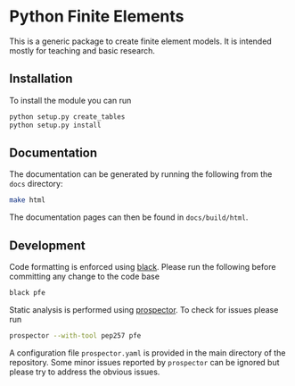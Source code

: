 # Python Finite Elements

This is a generic package to create finite element models.
It is intended mostly for teaching and basic research.

## Installation

To install the module you can run
```bash
python setup.py create_tables
python setup.py install
```

## Documentation

The documentation can be generated by running the following from the ``docs`` directory:
```bash
make html
```
The documentation pages can then be found in ``docs/build/html``.

## Development

Code formatting is enforced using [black](https://github.com/psf/black).
Please run the following before committing any change to the code base
```bash
black pfe
```

Static analysis is performed using [prospector](https://github.com/PyCQA/prospector/).
To check for issues please run
```bash
prospector --with-tool pep257 pfe
```
A configuration file ``prospector.yaml`` is provided in the main directory of the repository.
Some minor issues reported by ``prospector`` can be ignored but please try to address the obvious
issues.
